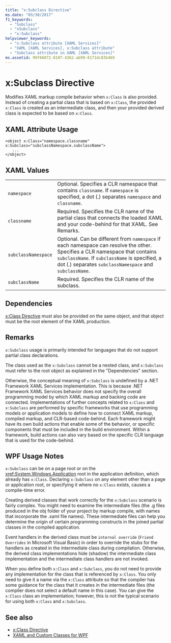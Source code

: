```yaml
---
title: "x:Subclass Directive"
ms.date: "03/30/2017"
f1_keywords: 
  - "Subclass"
  - "xSubclass"
  - "x:Subclass"
helpviewer_keywords: 
  - "x:Subclass attribute [XAML Services]"
  - "XAML [XAML Services], x:Subclass attribute"
  - "Subclass attribute in XAML [XAML Services]"
ms.assetid: 99f66072-8107-4362-ab99-8171dc83b469
---
```

# x:Subclass Directive
Modifies XAML markup compile behavior when `x:Class` is also provided. Instead of creating a partial class that is based on `x:Class`, the provided `x:Class` is created as an intermediate class, and then your provided derived class is expected to be based on `x:Class`.  
  
## XAML Attribute Usage  
  
```  
<object x:Class="namespace.classname" x:Subclass="subclassNamespace.subclassName">  
   ...  
</object>  
```  
  
## XAML Values  
  
|||  
|-|-|  
|`namespace`|Optional. Specifies a CLR namespace that contains `classname`. If `namespace` is specified, a dot (.) separates `namespace` and `classname`.|  
|`classname`|Required. Specifies the CLR name of the partial class that connects the loaded XAML and your code-behind for that XAML. See Remarks.|  
|`subclassNamespace`|Optional. Can be different from `namespace` if each namespace can resolve the other. Specifies a CLR namespace that contains `subclassName`. If `subclassName` is specified, a dot (.) separates `subclassNamespace` and `subclassName`.|  
|`subclassName`|Required. Specifies the CLR name of the subclass.|  
  
## Dependencies  
 [x:Class Directive](x-class-directive.md) must also be provided on the same object, and that object must be the root element of the XAML production.  
  
## Remarks  
 `x:Subclass` usage is primarily intended for languages that do not support partial class declarations.  
  
 The class used as the `x:Subclass` cannot be a nested class, and `x:Subclass` must refer to the root object as explained in the "Dependencies" section.  
  
 Otherwise, the conceptual meaning of `x:Subclass` is undefined by a .NET Framework XAML Services implementation. This is because .NET Framework XAML Services behavior does not specify the overall programming model by which XAML markup and backing code are connected. Implementations of further concepts related to `x:Class` and `x:Subclass` are performed by specific frameworks that use programming models or application models to define how to connect XAML markup, compiled markup, and CLR-based code-behind. Each framework might have its own build actions that enable some of the behavior, or specific components that must be included in the build environment. Within a framework, build actions can also vary based on the specific CLR language that is used for the code-behind.  
  
## WPF Usage Notes  
 `x:Subclass` can be on a page root or on the <xref:System.Windows.Application> root in the application definition, which already has `x:Class`. Declaring `x:Subclass` on any element other than a page or application root, or specifying it where no `x:Class` exists, causes a compile-time error.  
  
 Creating derived classes that work correctly for the `x:Subclass` scenario is fairly complex. You might need to examine the intermediate files (the .g files produced in the obj folder of your project by markup compile, with names that incorporate the .xaml file names). These intermediate files can help you determine the origin of certain programming constructs in the joined partial classes in the compiled application.  
  
 Event handlers in the derived class must be `internal override` (`Friend Overrides` in Microsoft Visual Basic) in order to override the stubs for the handlers as created in the intermediate class during compilation. Otherwise, the derived class implementations hide (shadow) the intermediate class implementation and the intermediate class handlers are not invoked.  
  
 When you define both `x:Class` and `x:Subclass`, you do not need to provide any implementation for the class that is referenced by `x:Class`. You only need to give it a name via the `x:Class` attribute so that the compiler has some guidance for the class that it creates in the intermediate files (the compiler does not select a default name in this case). You can give the `x:Class` class an implementation; however, this is not the typical scenario for using both `x:Class` and `x:Subclass`.  
  
## See also

- [x:Class Directive](x-class-directive.md)
- [XAML and Custom Classes for WPF](../wpf/advanced/xaml-and-custom-classes-for-wpf.md)
